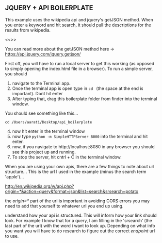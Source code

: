 ## JQUERY + API BOILERPLATE


This example uses the wikipedia api and jquery's getJSON method. When you enter a keyword and hit search, it should pull the descriptions for the results from wikipedia.

<<<INSERT IMAGE>>>

You can read more about the getJSON method here -> https://api.jquery.com/jquery.getjson/

First off, you will have to run a local server to get this working (as opposed to simply opening the index.html file in a browser).
To run a simple server, you should
1. navigate to the Terminal app.
2. Once the terminal app is open type in `cd ` (the space at the end is important). Dont hit enter
3. After typing that, drag this boilerplate folder from finder into the terminal window.

You should see something like this...

`cd /Users/aarati/Desktop/api_boilerplate`

4. now hit enter in the terminal window
5. now type `python -m SimpleHTTPServer 8000` into the terminal and hit enter.
6. now, if you navigate to http://localhost:8080 in any browser you should see this project up and running.
7. To stop the server, hit cntrl + C in the terminal window.

When you are using your own apis, there are a few things to note about url structure...
This is the url I used in the example (minus the search term 'apple')...

http://en.wikipedia.org/w/api.php?origin=*&action=query&format=json&list=search&srsearch=potato

the _origin=*_ part of the url is important in avoiding CORS errors you may need to add that yourself to whatever url you end up using.

understand how your api is structured. This will inform how your link should look. For example I know that for a query, I am filling in the 'srsearch' (the last part of the url) with the word i want to look up. Depending on what info you want you will have to do research to figure out the correct _endpoint_ url to use.


